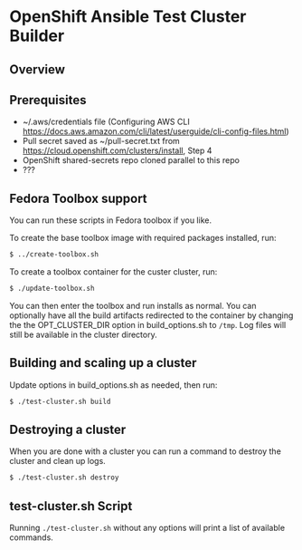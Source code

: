 # OpenShift Ansible Test Cluster Builder

## Overview

## Prerequisites

* ~/.aws/credentials file (Configuring AWS CLI https://docs.aws.amazon.com/cli/latest/userguide/cli-config-files.html)
* Pull secret saved as ~/pull-secret.txt from https://cloud.openshift.com/clusters/install, Step 4
* OpenShift shared-secrets repo cloned parallel to this repo
* ???

## Fedora Toolbox support
You can run these scripts in Fedora toolbox if you like.

To create the base toolbox image with required packages installed, run:

```bash
$ ../create-toolbox.sh
```

To create a toolbox container for the custer cluster, run:

```bash
$ ./update-toolbox.sh
```

You can then enter the toolbox and run installs as normal.
You can optionally have all the build artifacts redirected to the container
by changing the the OPT_CLUSTER_DIR option in build_options.sh to `/tmp`.
Log files will still be available in the cluster directory.

## Building and scaling up a cluster

Update options in build_options.sh as needed, then run:

```bash
$ ./test-cluster.sh build
```

## Destroying a cluster

When you are done with a cluster you can run a command to destroy the cluster
and clean up logs.

```bash
$ ./test-cluster.sh destroy
```

## test-cluster.sh Script
Running `./test-cluster.sh` without any options will print a list of available commands.